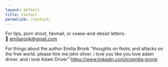 ```yaml
---
layout: default
title: Contact
permalink: /contact/
---
```

For tips, porn shoot, fanmail, or cease-and-desist letters:  
📧 emiliaronk@gmail.com

For things about the author 
Emilia Bronk
"thoughts on thots; and attacks on the free world. please hire me john oliver. i love you like you love adam driver. and i love Adam Driver"
https://www.linkedin.com/in/emilia-bronk
